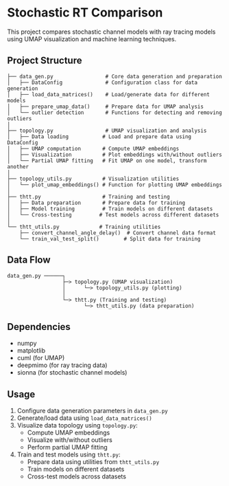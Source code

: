 # Stochastic RT Comparison

This project compares stochastic channel models with ray tracing models using UMAP visualization and machine learning techniques.

## Project Structure

```
├── data_gen.py                 # Core data generation and preparation
│   ├── DataConfig              # Configuration class for data generation
│   ├── load_data_matrices()    # Load/generate data for different models
│   ├── prepare_umap_data()     # Prepare data for UMAP analysis
│   └── outlier detection       # Functions for detecting and removing outliers
│
├── topology.py                 # UMAP visualization and analysis
│   ├── Data loading           # Load and prepare data using DataConfig
│   ├── UMAP computation       # Compute UMAP embeddings
│   ├── Visualization          # Plot embeddings with/without outliers
│   └── Partial UMAP fitting   # Fit UMAP on one model, transform another
│
├── topology_utils.py          # Visualization utilities
│   └── plot_umap_embeddings() # Function for plotting UMAP embeddings
│
├── thtt.py                    # Training and testing
│   ├── Data preparation       # Prepare data for training
│   ├── Model training         # Train models on different datasets
│   └── Cross-testing         # Test models across different datasets
│
└── thtt_utils.py             # Training utilities
    ├── convert_channel_angle_delay()  # Convert channel data format
    └── train_val_test_split()        # Split data for training
```

## Data Flow

```
data_gen.py ──────┐
                  ├─> topology.py (UMAP visualization)
                  │      └─> topology_utils.py (plotting)
                  │
                  └─> thtt.py (Training and testing)
                         └─> thtt_utils.py (data preparation)
```

## Dependencies

- numpy
- matplotlib
- cuml (for UMAP)
- deepmimo (for ray tracing data)
- sionna (for stochastic channel models)

## Usage

1. Configure data generation parameters in `data_gen.py`
2. Generate/load data using `load_data_matrices()`
3. Visualize data topology using `topology.py`:
   - Compute UMAP embeddings
   - Visualize with/without outliers
   - Perform partial UMAP fitting
4. Train and test models using `thtt.py`:
   - Prepare data using utilities from `thtt_utils.py`
   - Train models on different datasets
   - Cross-test models across datasets